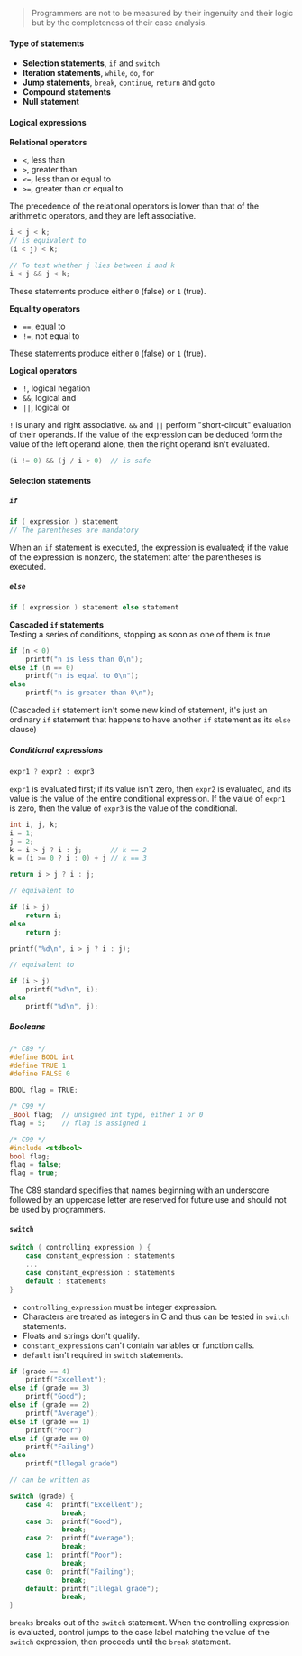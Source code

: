 > Programmers are not to be measured by their ingenuity and their logic but by the completeness of their case analysis.

#### Type of statements
- **Selection statements**, `if` and `switch`
- **Iteration statements**, `while`, `do`, `for`
- **Jump statements**, `break`, `continue`, `return` and `goto`
- **Compound statements**
- **Null statement**

#### Logical expressions
**Relational operators**
- `<`, less than
- `>`, greater than
- `<=`, less than or equal to
- `>=`, greater than or equal to

The precedence of the relational operators is lower than that of the arithmetic operators, and they are left associative.
```c
i < j < k;
// is equivalent to 
(i < j) < k;

// To test whether j lies between i and k
i < j && j < k;
```

These statements produce either `0` (false) or `1` (true).

**Equality operators**
- `==`, equal to 
- `!=`, not equal to 

These statements produce either `0` (false) or `1` (true).

**Logical operators**
- `!`, logical negation
- `&&`, logical and
- `||`, logical or

`!` is unary and right associative. 
`&&` and `||` perform "short-circuit" evaluation of their operands. If the value of the expression can be deduced form the value of the left operand alone, then the right operand isn't evaluated.
```c
(i != 0) && (j / i > 0)  // is safe
```

#### Selection statements
##### `if`
```c
if ( expression ) statement
// The parentheses are mandatory
```
When an `if` statement is executed, the expression is evaluated; if the value of the expression is nonzero, the statement after the parentheses is executed.

##### `else`
```c
if ( expression ) statement else statement
```

**Cascaded `if` statements**  
Testing a series of conditions, stopping as soon as one of them is true
```c
if (n < 0)
    printf("n is less than 0\n");
else if (n == 0)
	printf("n is equal to 0\n");
else
	printf("n is greater than 0\n");
```
(Cascaded `if` statement isn't some new kind of statement, it's just an ordinary `if` statement that happens to have another `if` statement as its `else` clause)

##### Conditional expressions
```c
expr1 ? expr2 : expr3
```
`expr1` is evaluated first; if its value isn't zero, then `expr2` is evaluated, and its value is the value of the entire conditional expression. If the value of `expr1` is zero, then the value of `expr3` is the value of the conditional.

```c
int i, j, k;
i = 1;
j = 2;
k = i > j ? i : j;       // k == 2
k = (i >= 0 ? i : 0) + j // k == 3
```

```c
return i > j ? i : j;

// equivalent to 

if (i > j)
	return i;
else
	return j;
```

```c
printf("%d\n", i > j ? i : j);

// equivalent to 

if (i > j)
	printf("%d\n", i);
else
	printf("%d\n", j);
```

##### Booleans
```c
/* C89 */
#define BOOL int
#define TRUE 1
#define FALSE 0

BOOL flag = TRUE;

/* C99 */
_Bool flag;  // unsigned int type, either 1 or 0
flag = 5;    // flag is assigned 1

/* C99 */
#include <stdbool>
bool flag;
flag = false;
flag = true;
```

The C89 standard specifies that names beginning with an underscore followed by an uppercase letter are reserved for future use and should not be used by programmers.

#### `switch`
```c
switch ( controlling_expression ) {
    case constant_expression : statements
    ...
    case constant_expression : statements
    default : statements
}
```
- `controlling_expression` must be integer expression.
- Characters are treated as integers in C and thus can be tested in `switch` statements.
- Floats and strings don't qualify.
- `constant_expressions` can't contain variables or function calls.
- `default` isn't required in `switch` statements.

```c
if (grade == 4)
	printf("Excellent");
else if (grade == 3)
	printf("Good");
else if (grade == 2)
	printf("Average");
else if (grade == 1)
	printf("Poor")
else if (grade == 0)
	printf("Failing")
else
	printf("Illegal grade")

// can be written as

switch (grade) {
	case 4:  printf("Excellent");
			 break;
	case 3:  printf("Good");
			 break;
	case 2:  printf("Average");
			 break;
	case 1:  printf("Poor");
			 break;
	case 0:  printf("Failing");
			 break;
	default: printf("Illegal grade");
			 break;
}
```

`breaks` breaks out of the `switch` statement. When the controlling expression is evaluated, control jumps to the case label matching the value of the `switch` expression, then proceeds until the `break` statement.